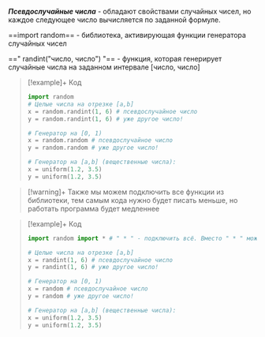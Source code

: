 ***Псевдослучайные числа*** - обладают свойствами случайных чисел, но каждое следующее число вычисляется по заданной формуле.

==import random== - библиотека, активирующая функции генератора случайных чисел

==" randint("число, число") "== - функция, которая генерирует случайные числа на заданном интервале [число, число]
> [!example]+ Код
> ```py
> import random
># Целые числа на отрезке [a,b]
> x = random.randint(1, 6) # псевдослучайное число
> y = random.randint(1, 6) # уже другое число!
>
># Генератор на [0, 1)
> x = random.random # псевдослучайное число
> y = random.random # уже другое число!
>
># Генератор на [a,b] (вещественные числа):
> x = uniform(1.2, 3.5)
> y = uniform(1.2, 3.5)
> ```

> [!warning]+ Также мы можем подключить все функции из библиотеки, тем самым кода нужно будет писать меньше, но работать программа будет медленнее

> [!example]+ Код
> ```py
> import random import * # " * " - подключить всё. Вместо " * " можно ещё написать любую функцию из библиотеки, которая нужна
> 
># Целые числа на отрезке [a,b]
> x = randint(1, 6) # псевдослучайное число
> y = randint(1, 6) # уже другое число!
>
># Генератор на [0, 1)
> x = random # псевдослучайное число
> y = random # уже другое число!
>
># Генератор на [a,b] (вещественные числа):
> x = uniform(1.2, 3.5)
> y = uniform(1.2, 3.5)
> ```


